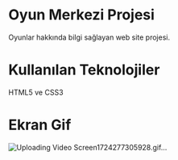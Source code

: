 # Oyun Merkezi Projesi

Oyunlar hakkında bilgi sağlayan web site projesi.

# Kullanılan Teknolojiler

HTML5 ve CSS3

# Ekran Gif



![Uploading Video Screen1724277305928.gif…]()





